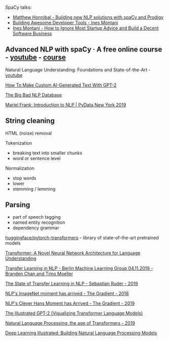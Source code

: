 SpaCy talks:
- [Matthew Honnibal - Building new NLP solutions with spaCy and Prodigy](https://www.youtube.com/watch?v=vrtTAeBLElw)
- [Building Awesome Developer Tools - Ines Montani](https://youtu.be/Ivb4AAuj5JY)
- [Ines Montani - How to Ignore Most Startup Advice and Build a Decent Software Business](https://youtu.be/74AsJ7RET20)

## Advanced NLP with spaCy · A free online course - [youtube](https://www.youtube.com/watch?v=THduWAnG97k) - [course](https://course.spacy.io/en/)

Natural Language Understanding: Foundations and State-of-the-Art - [youtube](https://youtu.be/mhHfnhh-pB4)

[How To Make Custom AI-Generated Text With GPT-2](https://minimaxir.com/2019/09/howto-gpt2/)

[The Big Bad NLP Database](https://datasets.quantumstat.com/)

[Mariel Frank: Introduction to NLP | PyData New York 2019](https://www.youtube.com/watch?v=tGzsVECHH4A)

## String cleaning

HTML (noise) removal

Tokenization
- breaking text into smaller chunks
- word or sentence level

Normalization
- stop words
- lower
- stemming / lemming

## Parsing
- part of speech tagging
- named entity recognition
- dependency grammar

[huggingface/pytorch-transformers](https://github.com/huggingface/pytorch-transformers) - library of state-of-the-art pretrained models

[Transformer: A Novel Neural Network Architecture for Language Understanding](https://ai.googleblog.com/2017/08/transformer-novel-neural-network.html)

[Transfer Learning in NLP - Berlin Machine Learning Group 04.11.2019 - Branden Chan and Timo Moeller](https://docs.google.com/presentation/d/1Qe7tDrd4Y-4C10kpIH-bm_yW70iqmA4LZpZxZNf-utw/edit#slide=id.p1)

[The State of Transfer Learning in NLP - Sebastian Ruder - 2019](https://ruder.io/state-of-transfer-learning-in-nlp/)

[NLP's ImageNet moment has arrived - The Gradient - 2018](https://thegradient.pub/nlp-imagenet/)

[NLP's Clever Hans Moment has Arrived - The Gradient - 2019](https://thegradient.pub/nlps-clever-hans-moment-has-arrived/)

[The Illustrated GPT-2 (Visualizing Transformer Language Models)](https://jalammar.github.io/illustrated-gpt2/)

[Natural Language Processing: the age of Transformers - 2019](https://blog.scaleway.com/2019/building-a-machine-reading-comprehension-system-using-the-latest-advances-in-deep-learning-for-nlp/)

[Deep Learning Illustrated: Building Natural Language Processing Models](https://www.dominodatalab.com/blog/deep-learning-illustrated-building-natural-language-processing-models)

